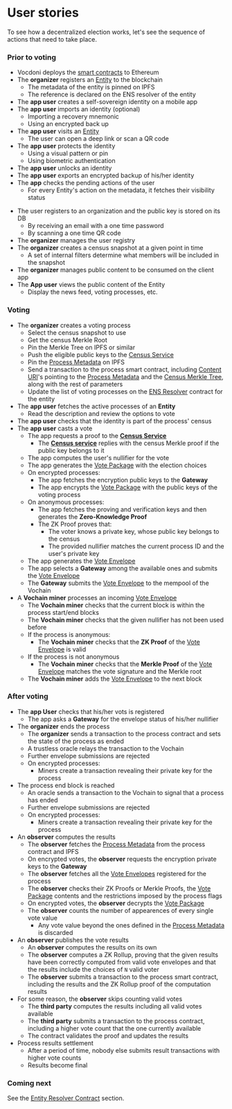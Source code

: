# User stories

To see how a decentralized election works, let's see the sequence of actions that need to take place.

### Prior to voting

- Vocdoni deploys the [smart contracts](https://gitlab.com/vocdoni/dvote-solidity#contracts) to Ethereum
- The **organizer** registers an [Entity](/architecture/smart-contracts/entity-resolver) to the blockchain
	- The metadata of the entity is pinned on IPFS
	- The reference is declared on the ENS resolver of the entity
- The **app user** creates a self-sovereign identity on a mobile app
- The **app user** imports an identity (optional)
	- Importing a recovery mnemonic
	- Using an encrypted back up
- The **app user** visits an [Entity](/architecture/smart-contracts/entity-resolver)
	- The user can open a deep link or scan a QR code
- The **app user** protects the identity
	- Using a visual pattern or pin
	- Using biometric authentication
- The **app user** unlocks an identity
- The **app user** exports an encrypted backup of his/her identity
- The **app** checks the pending actions of the user
	- For every Entity's action on the metadata, it fetches their visibility status
<!-- - The **app user** performs custom requests with the Entity's backend -->
<!--	 - Sign up -->
<!--		 - Proove that the user owns the private/public key -->
<!--		 - Provide personal information -->
<!--	 - Submit a picture -->
<!--		 - Run a KYC process with a selfie and ID card pictures -->
<!--	 - Make a payment -->
<!--	 - Resolve a captcha -->
<!--	 - Etc. -->
- The user registers to an organization and the public key is stored on its DB
	- By receiving an email with a one time password
	- By scanning a one time QR code
- The **organizer** manages the user registry
- The **organizer** creates a census snapshot at a given point in time
	- A set of internal filters determine what members will be included in the snapshot
- The **organizer** manages public content to be consumed on the client app
- The **App user** views the public content of the Entity
	- Display the news feed, voting processes, etc.

### Voting

- The **organizer** creates a voting process
	- Select the census snapshot to use
	- Get the census Merkle Root
	- Pin the Merkle Tree on IPFS or similar
	- Push the eligible public keys to the [Census Service](/architecture/services/census-service)
	- Pin the [Process Metadata](/architecture/data-schemes/process) on IPFS
	- Send a transaction to the process smart contract, including [Content URI](/architecture/protocol/data-origins?id=content-uri)'s pointing to the [Process Metadata](/architecture/data-schemes/process) and the [Census Merkle Tree](/architecture/census-overview), along with the rest of parameters
	- Update the list of voting processes on the [ENS Resolver](/architecture/smart-contracts/entity-resolver?id=entity-resolver) contract for the entity
- The **app user** fetches the active processes of an **Entity**
	- Read the description and review the options to vote
- The **app user** checks that the identity is part of the process' census
- The **app user** casts a vote
	- The app requests a proof to the **[Census Service](/architecture/services/census-service)**
		- The **[Census service](/architecture/services/census-service)** replies with the census Merkle proof if the public key belongs to it
	- The app computes the user's nullifier for the vote
	- The app generates the [Vote Package](/architecture/smart-contracts/process?id=vote-package-zk-snarks) with the election choices
	- On encrypted processes:
		- The app fetches the encryption public keys to the **Gateway**
		- The app encrypts the [Vote Package](/architecture/smart-contracts/process?id=vote-package-zk-snarks) with the public keys of the voting process
	- On anonymous processes:
		- The app fetches the proving and verification keys and then generates the **Zero-Knowledge Proof**
		- The ZK Proof proves that:
			- The voter knows a private key, whose public key belongs to the census
			- The provided nullifier matches the current process ID and the user's private key
	<!-- - ~POW~ -->
	- The app generates the [Vote Envelope](/architecture/smart-contracts/process?id=vote-envelope-zk-snarks)
	- The app selects a **Gateway** among the available ones and submits the [Vote Envelope](/architecture/smart-contracts/process?id=vote-envelope-zk-snarks)
	- The **Gateway** submits the [Vote Envelope](/architecture/smart-contracts/process?id=vote-envelope-zk-snarks) to the mempool of the Vochain
- A **Vochain miner** processes an incoming [Vote Envelope](/architecture/smart-contracts/process?id=vote-envelope)
	- The **Vochain miner** checks that the current block is within the process start/end blocks
	- The **Vochain miner** checks that the given nullifier has not been used before
	- If the process is anonymous:
		- The **Vochain miner** checks that the **ZK Proof** of the [Vote Envelope](/architecture/smart-contracts/process?id=vote-envelope) is valid
	- If the process is not anonymous
		- The **Vochain miner** checks that the **Merkle Proof** of the [Vote Envelope](/architecture/smart-contracts/process?id=vote-envelope) matches the vote signature and the Merkle root
	- The **Vochain miner** adds the [Vote Envelope](/architecture/smart-contracts/process?id=vote-envelope) to the next block

### After voting

- The **app User** checks that his/her vots is registered
	- The app asks a **Gateway** for the envelope status of his/her nullifier
- The **organizer** ends the process
	- The **organizer** sends a transaction to the process contract and sets the state of the process as ended
	- A trustless oracle relays the transaction to the Vochain
	- Further envelope submissions are rejected
	- On encrypted processes:
		- Miners create a transaction revealing their private key for the process
- The process end block is reached
	- An oracle sends a transaction to the Vochain to signal that a process has ended
	- Further envelope submissions are rejected
	- On encrypted processes:
		- Miners create a transaction revealing their private key for the process
- An **observer** computes the results
	- The **observer** fetches the [Process Metadata](/architecture/data-schemes/process) from the process contract and IPFS
	- On encrypted votes, the **observer** requests the encryption private keys to the **Gateway**
	- The **observer** fetches all the [Vote Envelopes](/architecture/smart-contracts/process?id=vote-envelope) registered for the process
	- The **observer** checks their ZK Proofs or Merkle Proofs, the [Vote Package](/architecture/smart-contracts/process?id=vote-package-zk-snarks) contents and the restrictions imposed by the process flags
	- On encrypted votes, the **observer** decrypts the [Vote Package](/architecture/smart-contracts/process?id=vote-package-zk-snarks)
	- The **observer** counts the number of appearences of every single vote value
		- Any vote value beyond the ones defined in the [Process Metadata](/architecture/data-schemes/process) is discarded
- An **observer** publishes the vote results
	<!-- - The **observer** deposits an amount as stake to the contract -->
	- An **observer** computes the results on its own
	- The **observer** computes a ZK Rollup, proving that the given results have been correctly computed from valid vote envelopes and that the results include the choices of `N` valid voter
	- The **observer** submits a transaction to the process smart contract, including the results and the ZK Rollup proof of the computation results
- For some reason, the **observer** skips counting valid votes
	<!-- - A **third party** deposits an amount of stake higher than the one of the observer -->
	- The **third party** computes the results including all valid votes available
	- The **third party** submits a transaction to the process contract, including a higher vote count that the one currently available
	- The contract validates the proof and updates the results
	<!-- - The contract validates the proof, updates the results and the stake of the **observer** is slashed -->
- Process results settlement
	- After a period of time, nobody else submits result transactions with higher vote counts
	- Results become final

### Coming next

See the [Entity Resolver Contract](/architecture/smart-contracts/entity-resolver) section.
